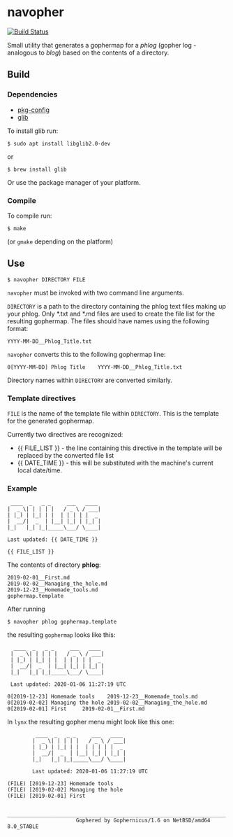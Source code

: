 # navopher

[![Build Status](https://travis-ci.com/lacerto/navopher.svg?branch=master)](https://travis-ci.com/lacerto/navopher)

Small utility that generates a gophermap for a *phlog* (gopher log - analogous to *blog*) based on the contents of a directory.

## Build
### Dependencies
* [pkg-config](https://www.freedesktop.org/wiki/Software/pkg-config/)
* [glib](https://www.gtk.org/download/)

To install glib run:
```
$ sudo apt install libglib2.0-dev
```
or
```
$ brew install glib
```
Or use the package manager of your platform.

### Compile
To compile run:

```
$ make
```
(or `gmake` depending on the platform)

## Use
```
$ navopher DIRECTORY FILE
```
`navopher` must be invoked with two command line arguments.

`DIRECTORY` is a path to the directory containing the phlog text files making up your phlog. Only *.txt and *.md files are used to create the file list for the resulting gophermap. The files should have names using the following format:

```
YYYY-MM-DD__Phlog_Title.txt
```

`navopher` converts this to the following gophermap line:

```
0[YYYY-MM-DD] Phlog Title    YYYY-MM-DD__Phlog_Title.txt
```

Directory names within `DIRECTORY` are converted similarly.

### Template directives

`FILE` is the name of the template file within `DIRECTORY`. This is the template for the generated gophermap.

Currently two directives are recognized:
* {{ FILE_LIST }} - the line containing this directive in the template will be replaced by the converted file list
* {{ DATE_TIME }} - this will be substituted with the machine's current local date/time.

### Example

```
 ____  _   _ _     ___   ____
|  _ \| | | | |   / _ \ / ___|
| |_) | |_| | |  | | | | |  _
|  __/|  _  | |__| |_| | |_| |
|_|   |_| |_|_____\___/ \____|

Last updated: {{ DATE_TIME }}

{{ FILE_LIST }}
```

The contents of directory **phlog**:

```
2019-02-01__First.md
2019-02-02__Managing_the_hole.md
2019-12-23__Homemade_tools.md
gophermap.template
```

After running
```
$ navopher phlog gophermap.template
```
the resulting `gophermap` looks like this:

```
  ____  _   _ _     ___   ____
 |  _ \| | | | |   / _ \ / ___|
 | |_) | |_| | |  | | | | |  _
 |  __/|  _  | |__| |_| | |_| |
 |_|   |_| |_|_____\___/ \____|

 Last updated: 2020-01-06 11:27:19 UTC

0[2019-12-23] Homemade tools    2019-12-23__Homemade_tools.md
0[2019-02-02] Managing the hole 2019-02-02__Managing_the_hole.md
0[2019-02-01] First     2019-02-01__First.md
```

In `lynx` the resulting gopher menu might look like this one:

```
         ____  _   _ _     ___   ____
        |  _ \| | | | |   / _ \ / ___|
        | |_) | |_| | |  | | | | |  _
        |  __/|  _  | |__| |_| | |_| |
        |_|   |_| |_|_____\___/ \____|

        Last updated: 2020-01-06 11:27:19 UTC

(FILE) [2019-12-23] Homemade tools
(FILE) [2019-02-02] Managing the hole
(FILE) [2019-02-01] First

       ______________________________________________________________________
                      Gophered by Gophernicus/1.6 on NetBSD/amd64 8.0_STABLE
```